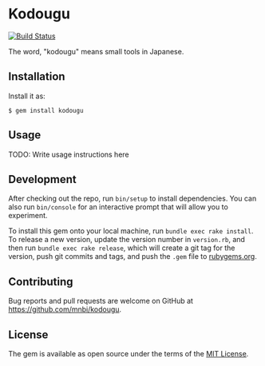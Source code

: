 # Kodougu

[![Build Status](https://travis-ci.org/mnbi/kodougu.svg?branch=master)](https://travis-ci.org/mnbi/kodougu)

The word, "kodougu" means small tools in Japanese.

## Installation

Install it as:

    $ gem install kodougu

## Usage

TODO: Write usage instructions here

## Development

After checking out the repo, run `bin/setup` to install dependencies. You can also run `bin/console` for an interactive prompt that will allow you to experiment.

To install this gem onto your local machine, run `bundle exec rake install`. To release a new version, update the version number in `version.rb`, and then run `bundle exec rake release`, which will create a git tag for the version, push git commits and tags, and push the `.gem` file to [rubygems.org](https://rubygems.org).

## Contributing

Bug reports and pull requests are welcome on GitHub at https://github.com/mnbi/kodougu.


## License

The gem is available as open source under the terms of the [MIT License](http://opensource.org/licenses/MIT).

